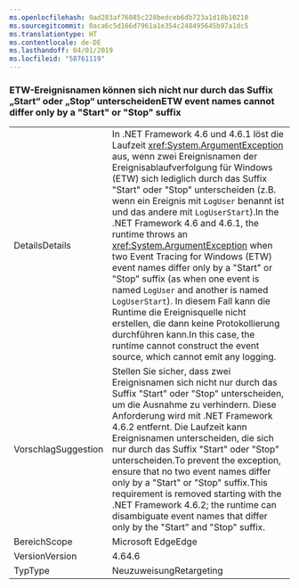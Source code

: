 ```yaml
---
ms.openlocfilehash: 9ad283af76085c228bedceb6db723a1d18b10210
ms.sourcegitcommit: 0aca6c5d166d7961a1e354c248495645b97a1dc5
ms.translationtype: HT
ms.contentlocale: de-DE
ms.lasthandoff: 04/01/2019
ms.locfileid: "58761119"
---
```

### <a name="etw-event-names-cannot-differ-only-by-a-start-or-stop-suffix"></a><span data-ttu-id="8b064-101">ETW-Ereignisnamen können sich nicht nur durch das Suffix „Start“ oder „Stop“ unterscheiden</span><span class="sxs-lookup"><span data-stu-id="8b064-101">ETW event names cannot differ only by a "Start" or "Stop" suffix</span></span>

|   |   |
|---|---|
|<span data-ttu-id="8b064-102">Details</span><span class="sxs-lookup"><span data-stu-id="8b064-102">Details</span></span>|<span data-ttu-id="8b064-103">In .NET Framework 4.6 und 4.6.1 löst die Laufzeit <xref:System.ArgumentException> aus, wenn zwei Ereignisnamen der Ereignisablaufverfolgung für Windows (ETW) sich lediglich durch das Suffix &quot;Start&quot; oder &quot;Stop&quot; unterscheiden (z.B. wenn ein Ereignis mit <code>LogUser</code> benannt ist und das andere mit <code>LogUserStart</code>).</span><span class="sxs-lookup"><span data-stu-id="8b064-103">In the .NET Framework 4.6 and 4.6.1, the runtime throws an <xref:System.ArgumentException> when two Event Tracing for Windows (ETW) event names differ only by a &quot;Start&quot; or &quot;Stop&quot; suffix (as when one event is named <code>LogUser</code> and another is named <code>LogUserStart</code>).</span></span> <span data-ttu-id="8b064-104">In diesem Fall kann die Runtime die Ereignisquelle nicht erstellen, die dann keine Protokollierung durchführen kann.</span><span class="sxs-lookup"><span data-stu-id="8b064-104">In this case, the runtime cannot construct the event source, which cannot emit any logging.</span></span>|
|<span data-ttu-id="8b064-105">Vorschlag</span><span class="sxs-lookup"><span data-stu-id="8b064-105">Suggestion</span></span>|<span data-ttu-id="8b064-106">Stellen Sie sicher, dass zwei Ereignisnamen sich nicht nur durch das Suffix &quot;Start&quot; oder &quot;Stop&quot; unterscheiden, um die Ausnahme zu verhindern. Diese Anforderung wird mit .NET Framework 4.6.2 entfernt. Die Laufzeit kann Ereignisnamen unterscheiden, die sich nur durch das Suffix &quot;Start&quot; oder &quot;Stop&quot; unterscheiden.</span><span class="sxs-lookup"><span data-stu-id="8b064-106">To prevent the exception, ensure that no two event names differ only by a &quot;Start&quot; or &quot;Stop&quot; suffix.This requirement is removed starting with the .NET Framework 4.6.2; the runtime can disambiguate event names that differ only by the &quot;Start&quot; and &quot;Stop&quot; suffix.</span></span>|
|<span data-ttu-id="8b064-107">Bereich</span><span class="sxs-lookup"><span data-stu-id="8b064-107">Scope</span></span>|<span data-ttu-id="8b064-108">Microsoft Edge</span><span class="sxs-lookup"><span data-stu-id="8b064-108">Edge</span></span>|
|<span data-ttu-id="8b064-109">Version</span><span class="sxs-lookup"><span data-stu-id="8b064-109">Version</span></span>|<span data-ttu-id="8b064-110">4.6</span><span class="sxs-lookup"><span data-stu-id="8b064-110">4.6</span></span>|
|<span data-ttu-id="8b064-111">Typ</span><span class="sxs-lookup"><span data-stu-id="8b064-111">Type</span></span>|<span data-ttu-id="8b064-112">Neuzuweisung</span><span class="sxs-lookup"><span data-stu-id="8b064-112">Retargeting</span></span>|

